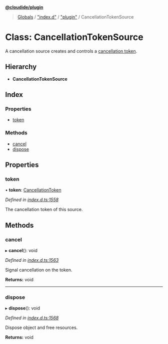 **[@cloudide/plugin](../README.md)**

> [Globals](../README.md) / ["index.d"](../modules/_index_d_.md) / ["plugin"](../modules/_index_d_._plugin_.md) / CancellationTokenSource

# Class: CancellationTokenSource

A cancellation source creates and controls a [cancellation token](#CancellationToken).

## Hierarchy

* **CancellationTokenSource**

## Index

### Properties

* [token](_index_d_._plugin_.cancellationtokensource.md#token)

### Methods

* [cancel](_index_d_._plugin_.cancellationtokensource.md#cancel)
* [dispose](_index_d_._plugin_.cancellationtokensource.md#dispose)

## Properties

### token

•  **token**: [CancellationToken](../interfaces/_index_d_._plugin_.cancellationtoken.md)

*Defined in [index.d.ts:1558](https://github.com/shuyaqian/cloudide-plugin-api/blob/57a3a2a/index.d.ts#L1558)*

The cancellation token of this source.

## Methods

### cancel

▸ **cancel**(): void

*Defined in [index.d.ts:1563](https://github.com/shuyaqian/cloudide-plugin-api/blob/57a3a2a/index.d.ts#L1563)*

Signal cancellation on the token.

**Returns:** void

___

### dispose

▸ **dispose**(): void

*Defined in [index.d.ts:1568](https://github.com/shuyaqian/cloudide-plugin-api/blob/57a3a2a/index.d.ts#L1568)*

Dispose object and free resources.

**Returns:** void

